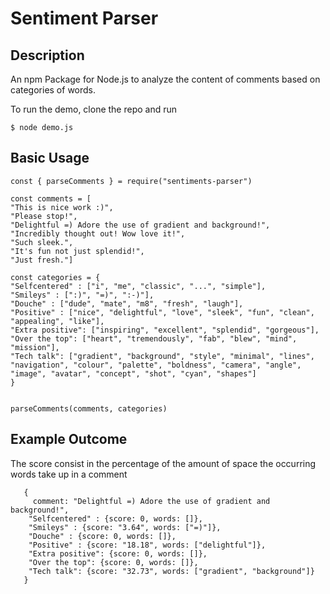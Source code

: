 # Sentiment Parser

## Description
An npm Package for Node.js to analyze the content of comments based on categories of words.

To run the demo, clone the repo and run

    $ node demo.js 
    

## Basic Usage 

    
    const { parseComments } = require("sentiments-parser")
    
    const comments = [
    "This is nice work :)",
    "Please stop!",
    "Delightful =) Adore the use of gradient and background!",
    "Incredibly thought out! Wow love it!",
    "Such sleek.",
    "It's fun not just splendid!",
    "Just fresh."]
    
    const categories = {
    "Selfcentered" : ["i", "me", "classic", "...", "simple"],
    "Smileys" : [":)", "=)", ":-)"],
    "Douche" : ["dude", "mate", "m8", "fresh", "laugh"],
    "Positive" : ["nice", "delightful", "love", "sleek", "fun", "clean", "appealing", "like"],
    "Extra positive": ["inspiring", "excellent", "splendid", "gorgeous"],
    "Over the top": ["heart", "tremendously", "fab", "blew", "mind", "mission"],
    "Tech talk": ["gradient", "background", "style", "minimal", "lines", "navigation", "colour", "palette", "boldness", "camera", "angle", "image", "avatar", "concept", "shot", "cyan", "shapes"]
    }
    
    
    parseComments(comments, categories)
    
    
 ## Example Outcome
 The score consist in the percentage of the amount of space the occurring words take up in a comment
 
       {
         comment: "Delightful =) Adore the use of gradient and background!",
        "Selfcentered" : {score: 0, words: []},
        "Smileys" : {score: "3.64", words: ["=)"]},
        "Douche" : {score: 0, words: []},
        "Positive" : {score: "18.18", words: ["delightful"]},
        "Extra positive": {score: 0, words: []},
        "Over the top": {score: 0, words: []},
        "Tech talk": {score: "32.73", words: ["gradient", "background"]}  
       }

